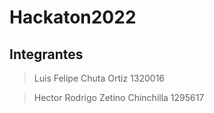 # Hackaton2022
## Integrantes
> Luis Felipe Chuta Ortiz 1320016

> Hector Rodrigo Zetino Chinchilla 1295617
